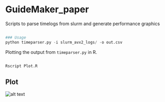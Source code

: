 # GuideMaker_paper

Scripts to parse timelogs from slurm and generate performance graphics



```python

### Usage
python timeparser.py -i slurm_avx2_logs/ -o out.csv

```


Plotting the output from `timeparser.py`  in R. 

```bash

Rscript Plot.R 

```

## Plot

![alt text](https://github.com/ravinpoudel/metagenomics/blob/master/Metagenomics.png)
